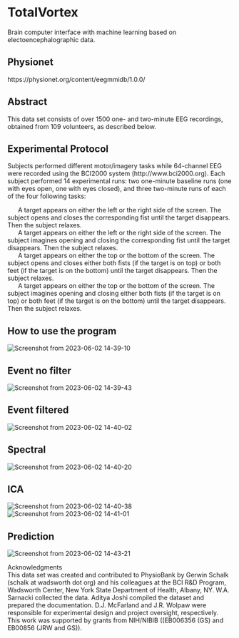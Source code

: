 # <h1>TotalVortex</h1>

Brain computer interface with machine learning based on electoencephalographic data. <br />

<h2>Physionet <br /></h2>
https://physionet.org/content/eegmmidb/1.0.0/ <br />

<h2>Abstract <br /></h2>
This data set consists of over 1500 one- and two-minute EEG recordings, obtained from 109 volunteers, as described below. <br />

<h2>Experimental Protocol <br /></h2>
Subjects performed different motor/imagery tasks while 64-channel EEG were recorded using the BCI2000 system (http://www.bci2000.org). Each subject performed 14 experimental runs: two one-minute baseline runs (one with eyes open, one with eyes closed), and three two-minute runs of each of the four following tasks:<br />

&nbsp;&nbsp;&nbsp;&nbsp;&nbsp;&nbsp;A target appears on either the left or the right side of the screen. The subject opens and closes the corresponding fist until the target disappears. Then the subject relaxes.<br />
&nbsp;&nbsp;&nbsp;&nbsp;&nbsp;&nbsp;A target appears on either the left or the right side of the screen. The subject imagines opening and closing the corresponding fist until the target disappears. Then the subject relaxes.<br />
&nbsp;&nbsp;&nbsp;&nbsp;&nbsp;&nbsp;A target appears on either the top or the bottom of the screen. The subject opens and closes either both fists (if the target is on top) or both feet (if the target is on the bottom) until the target disappears. Then the subject relaxes.<br />
&nbsp;&nbsp;&nbsp;&nbsp;&nbsp;&nbsp;A target appears on either the top or the bottom of the screen. The subject imagines opening and closing either both fists (if the target is on top) or both feet (if the target is on the bottom) until the target disappears. Then the subject relaxes.<br />

<h2>How to use the program <br /></h2>

![Screenshot from 2023-06-02 14-39-10](https://github.com/antton-t/TotalVortex/assets/64638111/56ab3e84-62b6-420b-9570-f42254437fe8)
<h2>Event no filter<br /></h2>

![Screenshot from 2023-06-02 14-39-43](https://github.com/antton-t/TotalVortex/assets/64638111/ffbd25d5-756c-4087-9cf6-606b83654b4d)
<h2>Event filtered<br /></h2>

![Screenshot from 2023-06-02 14-40-02](https://github.com/antton-t/TotalVortex/assets/64638111/bd2bf668-e509-43a2-a845-6165488cc985)
<h2>Spectral <br /></h2>

![Screenshot from 2023-06-02 14-40-20](https://github.com/antton-t/TotalVortex/assets/64638111/f069f8b0-5064-4138-bfa2-e24368ab0fa8)

<h2>ICA <br /></h2>

![Screenshot from 2023-06-02 14-40-38](https://github.com/antton-t/TotalVortex/assets/64638111/aed5f9c2-41ab-463d-b86e-a3eae412a3ae)
![Screenshot from 2023-06-02 14-41-01](https://github.com/antton-t/TotalVortex/assets/64638111/db34b1eb-9611-4a15-8658-1d836a4605ce)

<h2>Prediction<br /></h2>

![Screenshot from 2023-06-02 14-43-21](https://github.com/antton-t/TotalVortex/assets/64638111/a67bff63-3e1e-4bfc-8d2d-f2adaf8a4f5f)

Acknowledgments <br />
This data set was created and contributed to PhysioBank by Gerwin Schalk (schalk at wadsworth dot org) and his colleagues at the BCI R&D Program, Wadsworth Center, New York State Department of Health, Albany, NY. W.A. Sarnacki collected the data. Aditya Joshi compiled the dataset and prepared the documentation. D.J. McFarland and J.R. Wolpaw were responsible for experimental design and project oversight, respectively. This work was supported by grants from NIH/NIBIB ((EB006356 (GS) and EB00856 (JRW and GS)).

